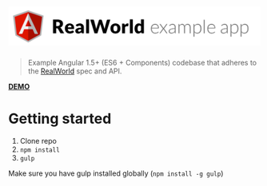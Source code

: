 # ![Angular 1.5+ ES6 & Component API Example App](project-logo.png)

> Example Angular 1.5+ (ES6 + Components) codebase that adheres to the [RealWorld](https://github.com/gothinkster/realworld-example-apps) spec and API.

**[DEMO](https://angularjs.realworld.io)**

# Getting started

1. Clone repo
2. `npm install`
3. `gulp`

Make sure you have gulp installed globally (`npm install -g gulp`)
